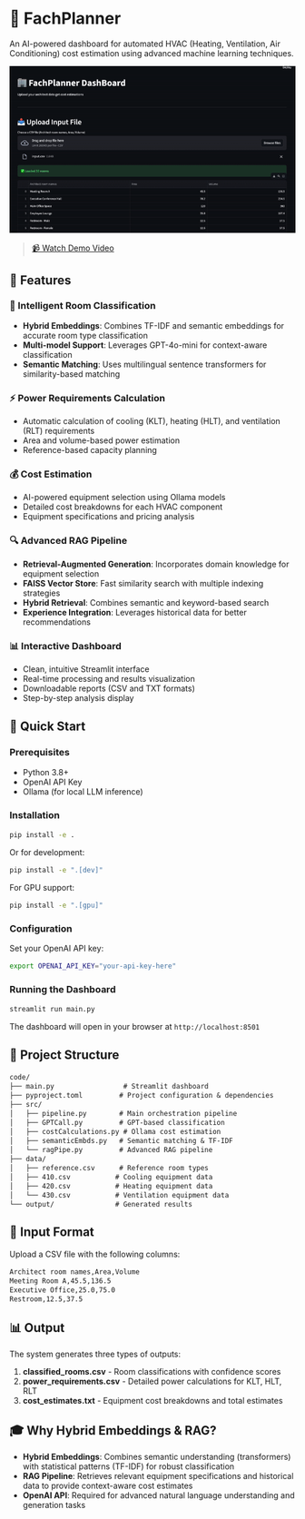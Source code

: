 # 🏢 FachPlanner

An AI-powered dashboard for automated HVAC (Heating, Ventilation, Air Conditioning) cost estimation using advanced machine learning techniques.

![Demo](demo.gif)

> [📹 Watch Demo Video](demo.mov)

## 🎯 Features

### 🤖 Intelligent Room Classification
- **Hybrid Embeddings**: Combines TF-IDF and semantic embeddings for accurate room type classification 
- **Multi-model Support**: Leverages GPT-4o-mini for context-aware classification
- **Semantic Matching**: Uses multilingual sentence transformers for similarity-based matching

### ⚡ Power Requirements Calculation
- Automatic calculation of cooling (KLT), heating (HLT), and ventilation (RLT) requirements
- Area and volume-based power estimation
- Reference-based capacity planning

### 💰 Cost Estimation
- AI-powered equipment selection using Ollama models
- Detailed cost breakdowns for each HVAC component
- Equipment specifications and pricing analysis

### 🔍 Advanced RAG Pipeline
- **Retrieval-Augmented Generation**: Incorporates domain knowledge for equipment selection
- **FAISS Vector Store**: Fast similarity search with multiple indexing strategies
- **Hybrid Retrieval**: Combines semantic and keyword-based search
- **Experience Integration**: Leverages historical data for better recommendations

### 📊 Interactive Dashboard
- Clean, intuitive Streamlit interface
- Real-time processing and results visualization
- Downloadable reports (CSV and TXT formats)
- Step-by-step analysis display

## 🚀 Quick Start

### Prerequisites

- Python 3.8+
- OpenAI API Key
- Ollama (for local LLM inference)

### Installation

```bash
pip install -e .
```

Or for development:

```bash
pip install -e ".[dev]"
```

For GPU support:

```bash
pip install -e ".[gpu]"
```

### Configuration

Set your OpenAI API key:

```bash
export OPENAI_API_KEY="your-api-key-here"
```

### Running the Dashboard

```bash
streamlit run main.py
```

The dashboard will open in your browser at `http://localhost:8501`

## 📁 Project Structure

```
code/
├── main.py                 # Streamlit dashboard
├── pyproject.toml         # Project configuration & dependencies
├── src/
│   ├── pipeline.py        # Main orchestration pipeline
│   ├── GPTCall.py         # GPT-based classification
│   ├── costCalculations.py # Ollama cost estimation
│   ├── semanticEmbds.py   # Semantic matching & TF-IDF
│   └── ragPipe.py         # Advanced RAG pipeline
├── data/
│   ├── reference.csv      # Reference room types
│   ├── 410.csv           # Cooling equipment data
│   ├── 420.csv           # Heating equipment data
│   └── 430.csv           # Ventilation equipment data
└── output/               # Generated results
```

## 📝 Input Format

Upload a CSV file with the following columns:

```csv
Architect room names,Area,Volume
Meeting Room A,45.5,136.5
Executive Office,25.0,75.0
Restroom,12.5,37.5
```

## 📊 Output

The system generates three types of outputs:

1. **classified_rooms.csv** - Room classifications with confidence scores
2. **power_requirements.csv** - Detailed power calculations for KLT, HLT, RLT
3. **cost_estimates.txt** - Equipment cost breakdowns and total estimates

## 🎓 Why Hybrid Embeddings & RAG?

- **Hybrid Embeddings**: Combines semantic understanding (transformers) with statistical patterns (TF-IDF) for robust classification
- **RAG Pipeline**: Retrieves relevant equipment specifications and historical data to provide context-aware cost estimates
- **OpenAI API**: Required for advanced natural language understanding and generation tasks

